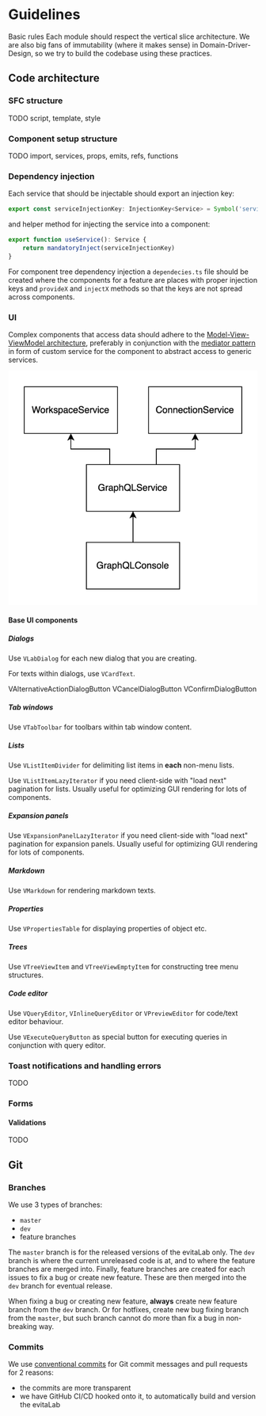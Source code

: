 # Guidelines

Basic rules
Each module should respect the vertical slice architecture.
We are also big fans of immutability (where it makes sense) in Domain-Driver-Design, so we try to build the codebase using
these practices.

## Code architecture

### SFC structure

TODO script, template, style

### Component setup structure

TODO import, services, props, emits, refs, functions

### Dependency injection

Each service that should be injectable should export an injection key:

```ts
export const serviceInjectionKey: InjectionKey<Service> = Symbol('service')
```

and helper method for injecting the service into a component:

```ts
export function useService(): Service {
    return mandatoryInject(serviceInjectionKey)
}
```

For component tree dependency injection a `dependecies.ts` file should be created where the components for a feature are 
places with proper injection keys and `provideX` and `injectX` methods so that the keys are not spread across components.

### UI

Complex components that access data should adhere to the [Model-View-ViewModel architecture](https://en.wikipedia.org/wiki/Model%E2%80%93view%E2%80%93viewmodel),
preferably in conjunction with the [mediator pattern](https://en.wikipedia.org/wiki/Mediator_pattern) in form of 
custom service for the component to abstract access to generic services.

![Component-service hierarchy](assets/component-service-hierarchy.svg)

#### Base UI components

##### Dialogs

Use `VLabDialog` for each new dialog that you are creating.

For texts within dialogs, use `VCardText`.

VAlternativeActionDialogButton
VCancelDialogButton
VConfirmDialogButton

##### Tab windows

Use `VTabToolbar` for toolbars within tab window content.

##### Lists

Use `VListItemDivider` for delimiting list items in **each** non-menu lists.

Use `VListItemLazyIterator` if you need client-side with "load next" pagination for lists. Usually useful for 
optimizing GUI rendering for lots of components.

##### Expansion panels

Use `VExpansionPanelLazyIterator` if you need client-side with "load next" pagination for expansion panels. Usually useful for
optimizing GUI rendering for lots of components.

##### Markdown

Use `VMarkdown` for rendering markdown texts.

##### Properties

Use `VPropertiesTable` for displaying properties of object etc.

##### Trees

Use `VTreeViewItem` and `VTreeViewEmptyItem` for constructing tree menu structures.

##### Code editor

Use `VQueryEditor`, `VInlineQueryEditor` or `VPreviewEditor` for code/text editor behaviour.

Use `VExecuteQueryButton` as special button for executing queries in conjunction with query editor.

### Toast notifications and handling errors

TODO

### Forms

#### Validations
TODO

## Git

### Branches

We use 3 types of branches:

- `master`
- `dev`
- feature branches

The `master` branch is for the released versions of the evitaLab only. The `dev` branch is where the current unreleased
code is at, and to where the feature branches are merged into. Finally, feature branches are created for each issues
to fix a bug or create new feature. These are then merged into the `dev` branch for eventual release.

When fixing a bug or creating new feature, **always** create new feature branch from the `dev` branch. Or for hotfixes, 
create new bug fixing branch from the `master`, but such branch cannot do more than fix a bug in non-breaking way.

### Commits

We use [conventional commits](https://www.conventionalcommits.org/en/v1.0.0/) for Git commit messages and pull requests 
for 2 reasons: 

- the commits are more transparent
- we have GitHub CI/CD hooked onto it, to automatically build and version the evitaLab